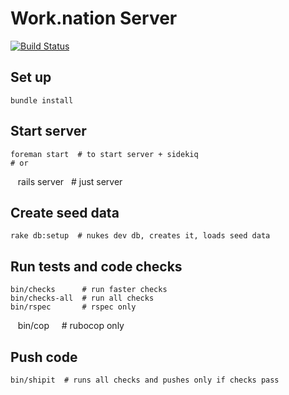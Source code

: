# Work.nation Server

[![Build Status](https://travis-ci.org/worknation/server.work.nation.svg?branch=master)](https://travis-ci.org/worknation/server.work.nation)

## Set up

    bundle install

## Start server

    foreman start  # to start server + sidekiq
    # or
    rails server   # just server

## Create seed data

    rake db:setup  # nukes dev db, creates it, loads seed data

## Run tests and code checks

    bin/checks      # run faster checks
    bin/checks-all  # run all checks
    bin/rspec       # rspec only
    bin/cop         # rubocop only

## Push code

    bin/shipit  # runs all checks and pushes only if checks pass
